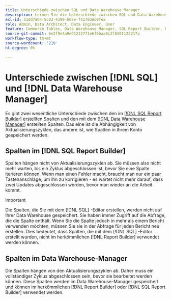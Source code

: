 ```yaml
---
title: Unterschiede zwischen SQL und Data Warehouse Manager
description: Lernen Sie die Unterschiede zwischen SQL und Data Warehouse Manager kennen.
exl-id: 31dd7a04-5c03-4399-b67e-f51703eb9fea
role: Admin, Data Architect, Data Engineer, User
feature: Commerce Tables, Data Warehouse Manager, SQL Report Builder, Reports
source-git-commit: 6e2f9e4a9e91212771e6f6baa8c2f8101125217a
workflow-type: tm+mt
source-wordcount: '210'
ht-degree: 0%

---
```


# Unterschiede zwischen [!DNL SQL] und [!DNL Data Warehouse Manager]

Es gibt zwei wesentliche Unterschiede zwischen den im [[!DNL SQL Report Builder]](../dev-reports/sql-rpt-bldr.md) erstellten Spalten und den mit dem [[!DNL Data Warehouse Manager]](../data-warehouse-mgr/creating-calculated-columns.md) erstellten Spalten. Das eine ist die Abhängigkeit von Aktualisierungszyklen, das andere ist, wie Spalten in Ihrem Konto gespeichert werden.

## Spalten im [!DNL SQL Report Builder]

Spalten hängen nicht von Aktualisierungszyklen ab. Sie müssen also nicht mehr warten, bis ein Zyklus abgeschlossen ist, bevor Sie eine Spalte iterieren können. Wenn man einen Fehler macht, braucht man nur ein paar Tastenanschläge, um ihn zu korrigieren - es wartet nicht mehr darauf, dass zwei Updates abgeschlossen werden, bevor man wieder an die Arbeit kommt.

>[!IMPORTANT]
>
>Die Spalten, die Sie mit dem [!DNL SQL] -Editor erstellen, werden nicht auf Ihrer Data Warehouse gespeichert. Sie haben immer Zugriff auf die Abfrage, die die Spalte enthält. Wenn Sie die Spalte jedoch in mehr als einem Bericht verwenden möchten, müssen Sie sie in der Abfrage für jeden Bericht neu erstellen. Dies bedeutet, dass Spalten, die mit dem [!DNL SQL] -Editor erstellt wurden, nicht im herkömmlichen [!DNL Report Builder] verwendet werden können.

## Spalten im Data Warehouse-Manager

Die Spalten hängen von den Aktualisierungszyklen ab. Daher muss ein vollständiger Zyklus abgeschlossen sein, bevor sie bearbeitet werden können. Diese Spalten werden im Data Warehouse-Manager gespeichert und können im herkömmlichen [!DNL Report Builder] oder [!DNL SQL Report Builder] verwendet werden.
